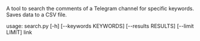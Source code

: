 A tool to search the comments of a Telegram channel for specific keywords. Saves data to a CSV file.

usage: search.py [-h] [--keywords KEYWORDS] [--results RESULTS] [--limit LIMIT] link
